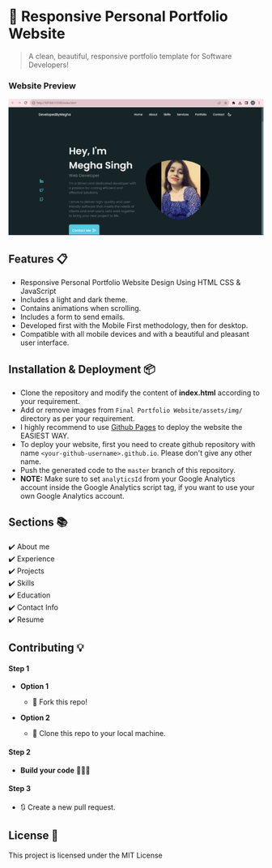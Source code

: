 # 💼 Responsive Personal Portfolio Website
 
> A clean, beautiful, responsive portfolio template for Software Developers!



### Website Preview

![preview img](packages/images/HI.png)

## Features 📋
- Responsive Personal Portfolio Website Design Using HTML CSS & JavaScript
- Includes a light and dark theme.
- Contains animations when scrolling.
- Includes a form to send emails.
- Developed first with the Mobile First methodology, then for desktop.
- Compatible with all mobile devices and with a beautiful and pleasant user interface.


## Installation & Deployment 📦
- Clone the repository and modify the content of <b>index.html</b> according to your requirement.
- Add or remove images from `Final Portfolio Website/assets/img/` directory as per your requirement.
- I highly recommend to use [Github Pages](https://create-react-app.dev/docs/deployment/#github-pages) to deploy the website the EASIEST WAY.
- To deploy your website, first you need to create github repository with name `<your-github-username>.github.io`. Please don't give any other name.
- Push the generated code to the `master` branch of this repository.
- <b>NOTE:</b> Make sure to set `analyticsId` from your Google Analytics account inside the Google Analytics script tag, if you want to use your own Google Analytics account.

## Sections 📚
✔️ About me\
✔️ Experience\
✔️ Projects \
✔️ Skills \
✔️ Education\
✔️ Contact Info\
✔️ Resume


## Contributing 💡
#### Step 1

- **Option 1**
    - 🍴 Fork this repo!

- **Option 2**
    - 👯 Clone this repo to your local machine.

#### Step 2

- **Build your code** 🔨🔨🔨

#### Step 3

- 🔃 Create a new pull request.

## License 📄
This project is licensed under the MIT License

